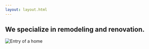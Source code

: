 ```yaml
---
layout: layout.html
---
```

<section class="hero">
  <div class="container">
    <div class="hero__content">
      <h2 class="hero__title">We specialize in remodeling and renovation.</h2>
    </div>
  </div>
  <img src="/images/portfolio/caldwell-entry.webp" alt="Entry of a home"/>
</section>
